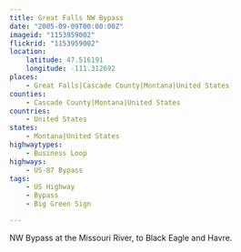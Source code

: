 ```yaml
---
title: Great Falls NW Bypass
date: "2005-09-09T00:00:00Z"
imageid: "1153959002"
flickrid: "1153959002"
location:
    latitude: 47.516191
    longitude: -111.312692
places:
    - Great Falls|Cascade County|Montana|United States
counties:
    - Cascade County|Montana|United States
countries:
    - United States
states:
    - Montana|United States
highwaytypes:
    - Business Loop
highways:
    - US-87 Bypass
tags:
    - US Highway
    - Bypass
    - Big Green Sign

---
```

NW Bypass at the Missouri River, to Black Eagle and Havre.